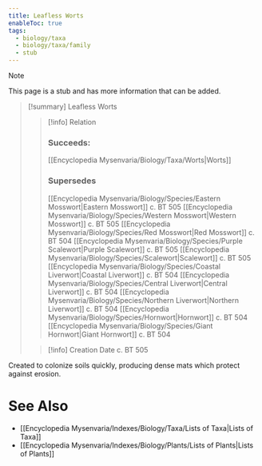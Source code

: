 ```yaml
---
title: Leafless Worts
enableToc: true
tags:
  - biology/taxa
  - biology/taxa/family
  - stub
---
```


> [!note]
> This page is a stub and has more information that can be added.

> [!summary] Leafless Worts
> > [!info] Relation
> > ### Succeeds:
> > [[Encyclopedia Mysenvaria/Biology/Taxa/Worts|Worts]]
> > ### Supersedes 
> > [[Encyclopedia Mysenvaria/Biology/Species/Eastern Mosswort|Eastern Mosswort]] c. BT 505
> > [[Encyclopedia Mysenvaria/Biology/Species/Western Mosswort|Western Mosswort]] c. BT 505
> > [[Encyclopedia Mysenvaria/Biology/Species/Red Mosswort|Red Mosswort]] c. BT 504
> > [[Encyclopedia Mysenvaria/Biology/Species/Purple Scalewort|Purple Scalewort]] c. BT 505
> > [[Encyclopedia Mysenvaria/Biology/Species/Scalewort|Scalewort]] c. BT 505
> > [[Encyclopedia Mysenvaria/Biology/Species/Coastal Liverwort|Coastal Liverwort]] c. BT 504
> > [[Encyclopedia Mysenvaria/Biology/Species/Central Liverwort|Central Liverwort]] c. BT 504
> > [[Encyclopedia Mysenvaria/Biology/Species/Northern Liverwort|Northern Liverwort]] c. BT 504
> > [[Encyclopedia Mysenvaria/Biology/Species/Hornwort|Hornwort]] c. BT 504
> > [[Encyclopedia Mysenvaria/Biology/Species/Giant Hornwort|Giant Hornwort]] c. BT 504
>
> > [!info] Creation Date
> > c. BT 505

Created to colonize soils quickly, producing dense mats which protect against erosion.

# See Also
- [[Encyclopedia Mysenvaria/Indexes/Biology/Taxa/Lists of Taxa|Lists of Taxa]]
- [[Encyclopedia Mysenvaria/Indexes/Biology/Plants/Lists of Plants|Lists of Plants]]
